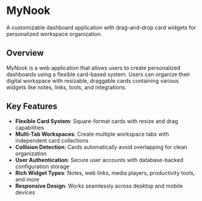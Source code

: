 # MyNook
A customizable dashboard application with drag-and-drop card widgets for personalized workspace organization.

## Overview
MyNook is a web application that allows users to create personalized dashboards using a flexible card-based system. Users can organize their digital workspace with resizable, draggable cards containing various widgets like notes, links, tools, and integrations.

## Key Features
- **Flexible Card System**: Square-format cards with resize and drag capabilities
- **Multi-Tab Workspaces**: Create multiple workspace tabs with independent card collections
- **Collision Detection**: Cards automatically avoid overlapping for clean organization
- **User Authentication**: Secure user accounts with database-backed configuration storage
- **Rich Widget Types**: Notes, web links, media players, productivity tools, and more
- **Responsive Design**: Works seamlessly across desktop and mobile devices
